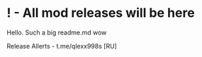# ! - All mod releases will be here

Hello. Such a big readme.md wow

Release Allerts - t.me/qlexx998s [RU]
